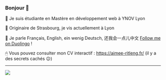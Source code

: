 ### Bonjour 👋

🦒 Je suis étudiante en Mastère en développement web à YNOV Lyon

🌱 Originaire de Strasbourg, je vis actuellement à Lyon

💬 Je parle Français, English, ein wenig Deutsch, 还我会一点儿中文 
[Follow me on Duolingo](https://www.duolingo.com/profile/Aimee_CHN "Duolingo profile") !


🖱 Vous pouvez consulter mon CV interactif : https://aimee-ritleng.fr/ (il y a des secrets cachés 😉)

---

<div>
<a href="https://github.com/anuraghazra/github-readme-stats">
  <img  alt="" align="left" src="https://github-readme-stats.vercel.app/api?username=Aimee-RTLNG&show_icons=true&theme=radical&repo=github-readme-stats&title_color=fff&icon_color=f9f9f9&text_color=9f9f9f&bg_color=151515" />
</a>

<a href="https://github.com/anuraghazra/github-readme-stats">
  <img  alt="" align="left" src="https://github-readme-stats.vercel.app/api/top-langs/?username=Aimee-RTLNG&layout=compact&title_color=fff&icon_color=f9f9f9&text_color=9f9f9f&bg_color=151515" />
</a>
</div>

![](https://komarev.com/ghpvc/?username=Aimee-RTLNG)

